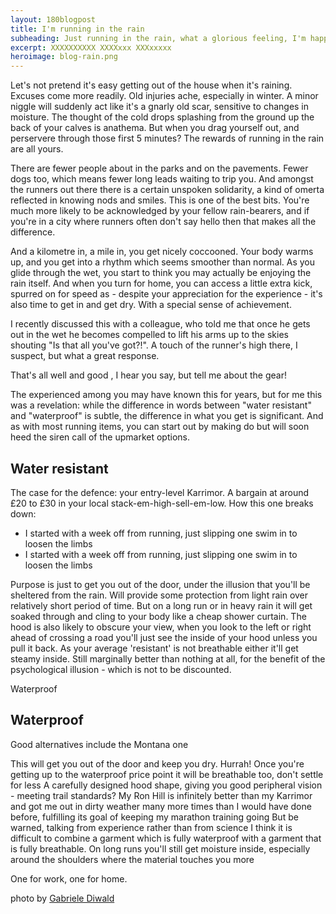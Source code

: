 ```yaml
---
layout: 180blogpost
title: I'm running in the rain
subheading: Just running in the rain, what a glorious feeling, I'm happy again
excerpt: XXXXXXXXXX XXXXxxx XXXxxxxx
heroimage: blog-rain.png
---
```



<p>Let's not pretend it's easy getting out of the house when it's raining. Excuses come more readily. Old injuries ache, especially in winter. A minor niggle will suddenly act like it's a gnarly old scar, sensitive to changes in moisture. The thought of the cold drops splashing from the ground up the back of your calves is anathema. But when you drag yourself out, and perservere through those first 5 minutes? The rewards of running in the rain are all yours.</p>

<p>There are fewer people about in the parks and on the pavements. Fewer dogs too, which means fewer long leads waiting to trip you. And amongst the runners out there there is a certain unspoken solidarity, a kind of omerta reflected in knowing nods and smiles. This is one of the best bits. You're much more likely to be acknowledged by your fellow rain-bearers, and if you're in a city where runners often don't say hello then that makes all the difference.</p>

<p>And a kilometre in, a mile in, you get nicely coccooned. Your body warms up, and you get into a rhythm which seems smoother than normal. As you glide through the wet, you start to think you may actually be enjoying the rain itself. And when you turn for home, you can access a little extra kick, spurred on for speed as - despite your appreciation for the experience - it's also time to get in and get dry. With a special sense of achievement.</p>

<p>I recently discussed this with a colleague, who told me that once he gets out in the wet he becomes compelled to lift his arms up to the skies shouting "Is that all you've got?!". A touch of the runner's high there, I suspect, but what a great response.</p>



<p>That's all well and good , I hear you say, but tell me about the gear!</p>



The experienced among you may have known this for years, but for me this was a revelation: while the difference in words between "water resistant" and "waterproof" is subtle, the difference in what you get is significant. And as with most running items, you can start out by making do but will soon heed the siren call of the upmarket options.

<h2 class="section-heading">Water resistant</h2>

<p>The case for the defence: your entry-level Karrimor. A bargain at around £20 to £30 in your local stack-em-high-sell-em-low. How this one breaks down:</p>

<ul class="fa-ul">
<li><i class="fa-li fa fa-check fa-green"></i>I started with a week off from running, just slipping one swim in to loosen the limbs</li> 
<li><i class="fa-li fa fa-close fa-red"></i>I started with a week off from running, just slipping one swim in to loosen the limbs</li> 
</ul>

Purpose is just to get you out of the door, under the illusion that you'll be sheltered from the rain. Will provide some protection from light rain over relatively short period of time. But on a long run or in heavy rain it will get soaked through and cling to your body like a cheap shower curtain. The hood is also likely to obscure your view, when you look to the left or right ahead of crossing a road you'll just see the inside of your hood unless you pull it back. As your average 'resistant' is not breathable either it'll get steamy inside. Still marginally better than nothing at all, for the benefit of the psychological illusion - which is not to be discounted.

Waterproof

<h2 class="section-heading">Waterproof</h2>


Good alternatives include the Montana one

This will get you out of the door and keep you dry. Hurrah!
Once you're getting up to the waterproof price point it will be breathable too, don't settle for less
A carefully designed hood shape, giving you good peripheral vision - meeting trail standards?
My Ron Hill is infinitely better than my Karrimor and got me out in dirty weather many more times than I would have done before, fulfilling its goal of keeping my marathon training going
But be warned, talking from experience rather than from science I think it is difficult to combine a garment which is fully waterproof with a garment that is fully breathable. On long runs you'll still get moisture inside, especially around the shoulders where the material touches you more




One for work, one for home.


<p class="photocredit text-muted"><i class="fa fa-creative-commons fa-fw"></i> photo by <a href="https://www.flickr.com/photos/52214493@N03/">Gabriele Diwald</a></p>













